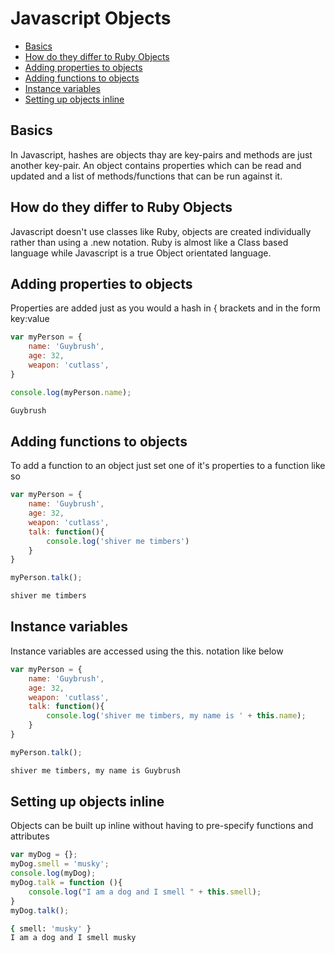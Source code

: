 # Javascript Objects
* [Basics](#basics)
* [How do they differ to Ruby Objects](#how-do-they-differ-to-ruby-objects)
* [Adding properties to objects](#adding-properties-to-objectss)
* [Adding functions to objects](#adding-functions-to-objects)
* [Instance variables](#instance-variables)
* [Setting up objects inline](#setting-up-objects-inline)


## Basics
In Javascript, hashes are objects thay are key-pairs and methods are just another key-pair.  An object contains properties which can be read and updated and a list of methods/functions that can be run against it.

## How do they differ to Ruby Objects
Javascript doesn't use classes like Ruby, objects are created individually rather than using a .new notation.  Ruby is almost like a Class based language while Javascript is a true Object orientated language.

## Adding properties to objects
Properties are added just as you would a hash in { brackets and in the form key:value
```javascript
var myPerson = {
    name: 'Guybrush',
    age: 32,
    weapon: 'cutlass',
}

console.log(myPerson.name);
```
```bash
Guybrush
```

## Adding functions to objects
To add a function to an object just set one of it's properties to a function like so
```javascript
var myPerson = {
    name: 'Guybrush',
    age: 32,
    weapon: 'cutlass',
    talk: function(){
        console.log('shiver me timbers')
    }
}

myPerson.talk();
```
```bash
shiver me timbers
```

## Instance variables
Instance variables are accessed using the this. notation like below
```javascript
var myPerson = {
    name: 'Guybrush',
    age: 32,
    weapon: 'cutlass',
    talk: function(){
        console.log('shiver me timbers, my name is ' + this.name);
    }
}

myPerson.talk();
```
```bash
shiver me timbers, my name is Guybrush
```


## Setting up objects inline
Objects can be built up inline without having to pre-specify functions and attributes
```javascript
var myDog = {};
myDog.smell = 'musky';
console.log(myDog);
myDog.talk = function (){
    console.log("I am a dog and I smell " + this.smell);
}
myDog.talk();
```
```bash
{ smell: 'musky' }
I am a dog and I smell musky
```
